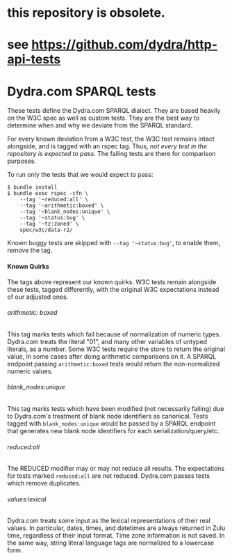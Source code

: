 # this repository is obsolete.
# see https://github.com/dydra/http-api-tests

Dydra.com SPARQL tests
=====================

These tests define the Dydra.com SPARQL dialect. They are based heavily on the
W3C spec as well as custom tests. They are the best way to determine when and
why we deviate from the SPARQL standard.

For every known deviation from a W3C test, the W3C test remains intact
alongside, and is tagged with an rspec tag. Thus, *not every test in the
repository is expected to pass.* The failing tests are there for comparison
purposes.

To run only the tests that we would expect to pass:

    $ bundle install
    $ bundle exec rspec -cfn \
        --tag '~reduced:all' \
        --tag '~arithmetic:boxed' \
        --tag '~blank_nodes:unique' \
        --tag '~status:bug' \
        --tag '~tz:zoned' \
        spec/w3c/data-r2/

Known buggy tests are skipped with `--tag '~status:bug'`, to enable them,
remove the tag.

#### Known Quirks

The tags above represent our known quirks. W3C tests remain alongside these
tests, tagged differently, with the original W3C expectations instead of our
adjusted ones.

###### arithmetic: boxed

This tag marks tests which fail because of normalization of numeric types.
Dydra.com treats the literal "01", and many other variables of untyped
literals, as a number. Some W3C tests require the store to return the original
value, in some cases after doing arithmetic comparisons on it. A SPARQL
endpoint passing `arithmetic:boxed` tests would return the non-normalized
numeric values.

###### blank_nodes:unique

This tag marks tests which have been modified (not necessarily failing) due to
Dydra.com's treatment of blank node identifiers as canonical. Tests tagged with
`blank_nodes:unique` would be passed by a SPARQL endpoint that generates new
blank node identifiers for each serialization/query/etc.

###### reduced:all

The REDUCED modifier may or may not reduce all results. The expectations for
tests marked `reduced:all` are not reduced. Dydra.com passes tests which remove
duplicates.

###### values:lexical

Dydra.com treats some input as the lexical representations of their real
values. In particular, dates, times, and datetimes are always returned in Zulu
time, regardless of their input format. Time zone information is not saved. In
the same way, string literal language tags are normalized to a lowercase form.


